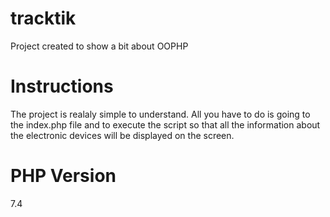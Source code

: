 # tracktik
Project created to show a bit about OOPHP

# Instructions
The project is realaly simple to understand. All you have to do is going to the index.php file and to execute the script so that all the information about the electronic devices will be displayed on the screen.

# PHP Version 
7.4
